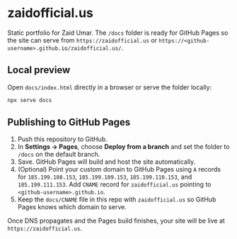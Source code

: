 # zaidofficial.us

Static portfolio for Zaid Umar. The `/docs` folder is ready for GitHub Pages so the site can serve from `https://zaidofficial.us` or `https://<github-username>.github.io/zaidofficial.us/`.

## Local preview

Open `docs/index.html` directly in a browser or serve the folder locally:

```bash
npx serve docs
```

## Publishing to GitHub Pages

1. Push this repository to GitHub.
2. In **Settings → Pages**, choose **Deploy from a branch** and set the folder to `/docs` on the default branch.
3. Save. GitHub Pages will build and host the site automatically.
4. (Optional) Point your custom domain to GitHub Pages using `A` records for `185.199.108.153`, `185.199.109.153`, `185.199.110.153`, and `185.199.111.153`. Add `CNAME` record for `zaidofficial.us` pointing to `<github-username>.github.io`.
5. Keep the `docs/CNAME` file in this repo with `zaidofficial.us` so GitHub Pages knows which domain to serve.

Once DNS propagates and the Pages build finishes, your site will be live at `https://zaidofficial.us`.
